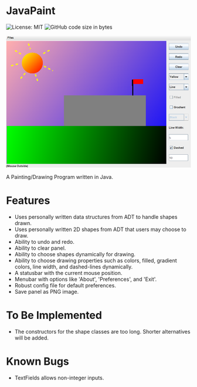 # JavaPaint

![License: MIT](https://img.shields.io/github/license/codeprentice-org/fanotify.svg)
![GitHub code size in bytes](https://img.shields.io/github/languages/code-size/codeprentice-org/fanotify.svg)

![JavaPaint: Demo](demo/demo.png "JavaPaint: Demo")

A Painting/Drawing Program written in Java.

# Features 
- Uses personally written data structures from ADT to handle shapes drawn.
- Uses personally written 2D shapes from ADT that users may choose to draw.
- Ability to undo and redo.
- Ability to clear panel.
- Ability to choose shapes dynamically for drawing.
- Ability to choose drawing properties such as colors, filled, gradient colors, line width, and dashed-lines  dynamically.
- A statusbar with the current mouse position.
- Menubar with options like 'About', 'Preferences', and 'Exit'.
- Robust config file for default preferences.
- Save panel as PNG image.

# To Be Implemented
- The constructors for the shape classes are too long. Shorter alternatives will be added.

# Known Bugs
- TextFields allows non-integer inputs.
